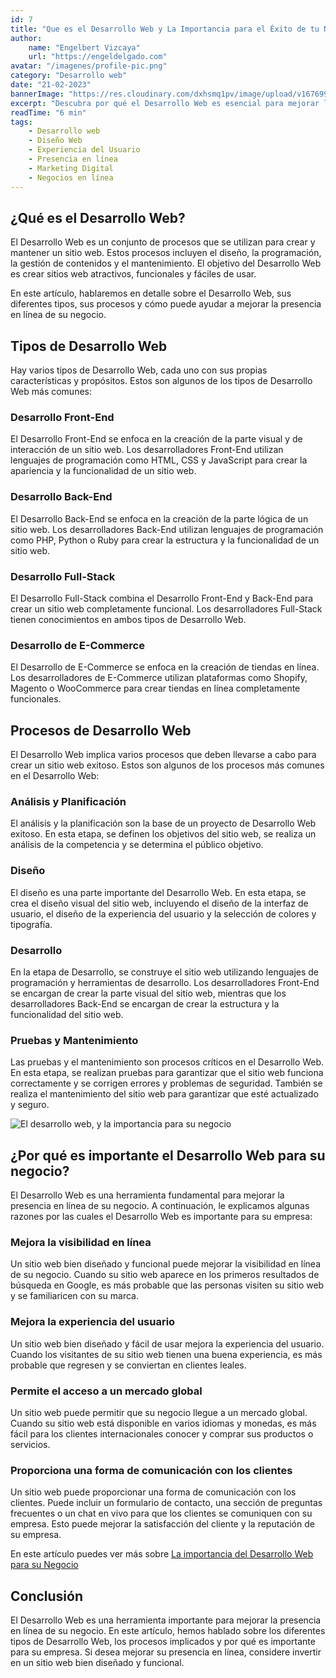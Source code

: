 ```yaml
---
id: 7
title: "Que es el Desarrollo Web y La Importancia para el Éxito de tu Negocio"
author:
    name: "Engelbert Vizcaya"
    url: "https://engeldelgado.com"
avatar: "/imagenes/profile-pic.png"
category: "Desarrollo web"
date: "21-02-2023"
bannerImage: "https://res.cloudinary.com/dxhsmq1pv/image/upload/v1676997602/engeldlgado/post/el-desarrollo-web.jpg"
excerpt: "Descubra por qué el Desarrollo Web es esencial para mejorar la presencia en línea de su negocio y llegar a un mercado global. Aprenda sobre los diferentes tipos de Desarrollo Web y por qué es importante para mejorar la experiencia del usuario y la comunicación con sus clientes."
readTime: "6 min"
tags:
    - Desarrollo web
    - Diseño Web
    - Experiencia del Usuario
    - Presencia en línea
    - Marketing Digital
    - Negocios en línea
---
```




## ¿Qué es el Desarrollo Web?

El Desarrollo Web es un conjunto de procesos que se utilizan para crear y mantener un sitio web. Estos procesos incluyen el diseño, la programación, la gestión de contenidos y el mantenimiento. El objetivo del Desarrollo Web es crear sitios web atractivos, funcionales y fáciles de usar.

En este artículo, hablaremos en detalle sobre el Desarrollo Web, sus diferentes tipos, sus procesos y cómo puede ayudar a mejorar la presencia en línea de su negocio.

## Tipos de Desarrollo Web

Hay varios tipos de Desarrollo Web, cada uno con sus propias características y propósitos. Estos son algunos de los tipos de Desarrollo Web más comunes:

### Desarrollo Front-End

El Desarrollo Front-End se enfoca en la creación de la parte visual y de interacción de un sitio web. Los desarrolladores Front-End utilizan lenguajes de programación como HTML, CSS y JavaScript para crear la apariencia y la funcionalidad de un sitio web.

### Desarrollo Back-End

El Desarrollo Back-End se enfoca en la creación de la parte lógica de un sitio web. Los desarrolladores Back-End utilizan lenguajes de programación como PHP, Python o Ruby para crear la estructura y la funcionalidad de un sitio web.

### Desarrollo Full-Stack

El Desarrollo Full-Stack combina el Desarrollo Front-End y Back-End para crear un sitio web completamente funcional. Los desarrolladores Full-Stack tienen conocimientos en ambos tipos de Desarrollo Web.

### Desarrollo de E-Commerce

El Desarrollo de E-Commerce se enfoca en la creación de tiendas en línea. Los desarrolladores de E-Commerce utilizan plataformas como Shopify, Magento o WooCommerce para crear tiendas en línea completamente funcionales.

## Procesos de Desarrollo Web

El Desarrollo Web implica varios procesos que deben llevarse a cabo para crear un sitio web exitoso. Estos son algunos de los procesos más comunes en el Desarrollo Web:

### Análisis y Planificación

El análisis y la planificación son la base de un proyecto de Desarrollo Web exitoso. En esta etapa, se definen los objetivos del sitio web, se realiza un análisis de la competencia y se determina el público objetivo.

### Diseño

El diseño es una parte importante del Desarrollo Web. En esta etapa, se crea el diseño visual del sitio web, incluyendo el diseño de la interfaz de usuario, el diseño de la experiencia del usuario y la selección de colores y tipografía.

### Desarrollo

En la etapa de Desarrollo, se construye el sitio web utilizando lenguajes de programación y herramientas de desarrollo. Los desarrolladores Front-End se encargan de crear la parte visual del sitio web, mientras que los desarrolladores Back-End se encargan de crear la estructura y la funcionalidad del sitio web.

### Pruebas y Mantenimiento

Las pruebas y el mantenimiento son procesos críticos en el Desarrollo Web. En esta etapa, se realizan pruebas para garantizar que el sitio web funciona correctamente y se corrigen errores y problemas de seguridad. También se realiza el mantenimiento del sitio web para garantizar que esté actualizado y seguro.

![El desarrollo web, y la importancia para su negocio](https://res.cloudinary.com/dxhsmq1pv/image/upload/v1676997602/engeldlgado/post/desarrollo-web-negocio.jpg)

## ¿Por qué es importante el Desarrollo Web para su negocio?

El Desarrollo Web es una herramienta fundamental para mejorar la presencia en línea de su negocio. A continuación, le explicamos algunas razones por las cuales el Desarrollo Web es importante para su empresa:

### Mejora la visibilidad en línea

Un sitio web bien diseñado y funcional puede mejorar la visibilidad en línea de su negocio. Cuando su sitio web aparece en los primeros resultados de búsqueda en Google, es más probable que las personas visiten su sitio web y se familiaricen con su marca.

### Mejora la experiencia del usuario

Un sitio web bien diseñado y fácil de usar mejora la experiencia del usuario. Cuando los visitantes de su sitio web tienen una buena experiencia, es más probable que regresen y se conviertan en clientes leales.

### Permite el acceso a un mercado global

Un sitio web puede permitir que su negocio llegue a un mercado global. Cuando su sitio web está disponible en varios idiomas y monedas, es más fácil para los clientes internacionales conocer y comprar sus productos o servicios.

### Proporciona una forma de comunicación con los clientes

Un sitio web puede proporcionar una forma de comunicación con los clientes. Puede incluir un formulario de contacto, una sección de preguntas frecuentes o un chat en vivo para que los clientes se comuniquen con su empresa. Esto puede mejorar la satisfacción del cliente y la reputación de su empresa.

En este artículo puedes ver más sobre [La importancia del Desarrollo Web para su Negocio](https://engeldelgado.com/post/importancia-desarrollo-web-negocio)

## Conclusión

El Desarrollo Web es una herramienta importante para mejorar la presencia en línea de su negocio. En este artículo, hemos hablado sobre los diferentes tipos de Desarrollo Web, los procesos implicados y por qué es importante para su empresa. Si desea mejorar su presencia en línea, considere invertir en un sitio web bien diseñado y funcional.
